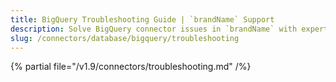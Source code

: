 ```yaml
---
title: BigQuery Troubleshooting Guide | `brandName` Support
description: Solve BigQuery connector issues in `brandName` with expert troubleshooting guides. Fix connection errors, authentication problems, and data ingestion failures fast.
slug: /connectors/database/bigquery/troubleshooting
---
```


{% partial file="/v1.9/connectors/troubleshooting.md" /%}
